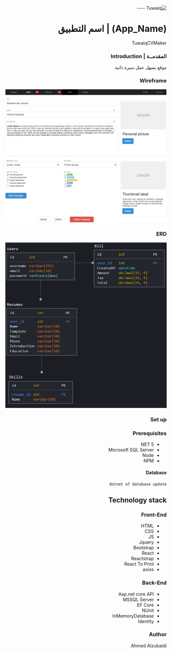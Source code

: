 <div dir="rtl" align="right" >
<img src="https://i.ibb.co/SV2BSn5/tuwaiq.png" alt="Tuwaiq"/>
----

# (App_Name) | اسم التطبيق
  TuwaiqCVMaker

### المقدمــة | Introduction 
 موقع يسهل عمل سيرة ذاتية

### Wireframe  

 ![Wireframe](./Images/TuwaiqCVMakerWireframe.png)

### ERD

 ![ERD](./Images/ERD.png)

### Set up

### Prerequisites
- NET 5 
- Microsoft SQL Server
- Node
- NPM

 #### Database
 ```bash
 dotnet ef database update
 ```

## Technology stack
### Front-End
 - HTML
 - CSS
 - JS
 - Jquery
 - Bootstrap
 - React
 - Reactstrap
 - React To Print
 - axios
### Back-End
 - <span>Asp.</span>net core API
 - MSSQL Server
 - EF Core
 - NUnit
 - InMemoryDatabase
 - Identity
### Author
Ahmed Alzubaidi
</div>